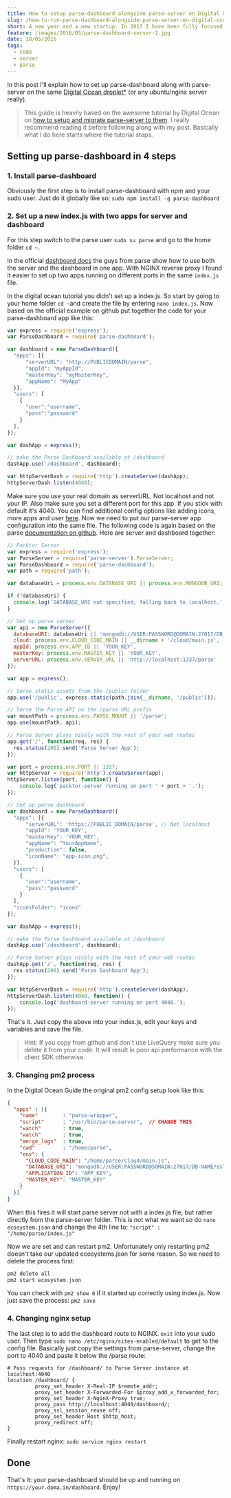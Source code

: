 ```yaml
---
title: How to setup parse-dashboard alongside parse-server on Digital Ocean
slug: /how-to-run-parse-dashboard-alongside-parse-server-on-digital-ocean
short: A new year and a new startup. In 2017 I have been fully focused on myDash and finally got it to a pretty stable state in Q4. It was an awesome process and I really learned how to deal with APIs in the process.
feature: /images/2016/05/parse-dashboard-server-2.jpg
date: 18/05/2016
tags:
  - code
  - server
  - parse
---
```


In this post I'll explain how to set up parse-dashboard along with parse-server on the same [Digital Ocean droplet*](https://m.do.co/c/f5a70d4a6dbb) (or any ubuntu/nginx server really). 
>This guide is heavily based on the awesome tutorial by Digital Ocean on [how to setup and migrate parse-server to them](https://www.digitalocean.com/community/tutorials/how-to-migrate-a-parse-app-to-parse-server-on-ubuntu-14-04). I really recommend reading it before following along with my post. Basically what I do here starts where the tutorial stops.

## Setting up parse-dashboard in 4 steps

### 1. Install parse-dashboard

Obviously the first step is to install parse-dashboard with npm and your sudo user. Just do it globally like so:
`sudo npm install -g parse-dashboard`

### 2. Set up a new index.js with two apps for server and dashboard

For this step switch to the parse user `sudo su parse` and go to the home folder `cd ~`.

In the official [dashboard docs](https://github.com/ParsePlatform/parse-dashboard#running-as-express-middleware) the guys from parse show how to use both the server and the dashboard in one app. With NGINX reverse proxy I found it easier to set up two apps running on different ports in the same `index.js` file.

In the digital ocean tutorial you didn't set up a index.js. So start by going to your home folder `cd ~`and create the file by entering `nano index.js`.
Now based on the official example on github put together the code for your parse-dashboard app like this:

```javascript
var express = require('express');
var ParseDashboard = require('parse-dashboard');

var dashboard = new ParseDashboard({
  "apps": [{
      "serverURL": "http://PUBLICDOMAIN/parse",
      "appId": "myAppId",
      "masterKey": "myMasterKey",
      "appName": "MyApp"
  }],
  "users": [
    {
      "user":"username",
      "pass":"password"
    }
  ],
});

var dashApp = express();

// make the Parse Dashboard available at /dashboard
dashApp.use('/dashboard', dashboard);

var httpServerDash = require('http').createServer(dashApp);
httpServerDash.listen(4040);
```

Make sure you use your real domain as serverURL. Not localhost and not your IP. Also make sure you set a different port for this app. If you stick with default it's 4040. You can find additional config options like adding icons, more apps and user [here](https://github.com/ParsePlatform/parse-dashboard#configuring-basic-authentication).
Now we need to put our parse-server app configuration into the same file. The following code is again based on the parse [documentation on github](https://github.com/ParsePlatform/parse-server/wiki/Parse-Server-Guide#usage). Here are server and dashboard together:

```javascript
// Packtor Server
var express = require('express');  
var ParseServer = require('parse-server').ParseServer;
var ParseDashboard = require('parse-dashboard');  
var path = require('path');  

var databaseUri = process.env.DATABASE_URI || process.env.MONGODB_URI;

if (!databaseUri) {  
  console.log('DATABASE_URI not specified, falling back to localhost.');
}

// Set up parse server
var api = new ParseServer({  
  databaseURI: databaseUri || 'mongodb://USER:PASSWORD@DOMAIN:27017/DB_NAME?ssl=true',
  cloud: process.env.CLOUD_CODE_MAIN || __dirname + '/cloud/main.js',
  appId: process.env.APP_ID || 'YOUR_KEY',
  masterKey: process.env.MASTER_KEY || 'YOUR_KEY',
  serverURL: process.env.SERVER_URL || 'http://localhost:1337/parse'
});

var app = express();

// Serve static assets from the /public folder
app.use('/public', express.static(path.join(__dirname, '/public')));

// Serve the Parse API on the /parse URL prefix
var mountPath = process.env.PARSE_MOUNT || '/parse';  
app.use(mountPath, api);

// Parse Server plays nicely with the rest of your web routes
app.get('/', function(req, res) {  
  res.status(200).send('Parse Server App');
});

var port = process.env.PORT || 1337;  
var httpServer = require('http').createServer(app);  
httpServer.listen(port, function() {  
    console.log('packtor-server running on port ' + port + '.');
});

// Set up parse dashboard
var dashboard = new ParseDashboard({  
  "apps": [{
      "serverURL": 'https://PUBLIC_DOMAIN/parse', // Not localhost
      "appId": 'YOUR_KEY',
      "masterKey": 'YOUR_KEY',
      "appName": "YourAppName",
      "production": false,
      "iconName": "app-icon.png",
  }],
  "users": [
    {
      "user":"username",
      "pass":"password"
    }
  ],
  "iconsFolder": "icons"
});

var dashApp = express();

// make the Parse Dashboard available at /dashboard
dashApp.use('/dashboard', dashboard);  

// Parse Server plays nicely with the rest of your web routes
dashApp.get('/', function(req, res) {  
  res.status(200).send('Parse Dashboard App');
});

var httpServerDash = require('http').createServer(dashApp);  
httpServerDash.listen(4040, function() {  
    console.log('dashboard-server running on port 4040.');
});
```

That's it. Just copy the above into your index.js, edit your keys and variables and save the file.
>Hint: If you copy from github and don't use LiveQuery make sure you delete it from your code. It will result in poor api performance with the client SDK otherwise.

### 3. Changing pm2 process

In the Digital Ocean Guide the original pm2 config setup look like this:

```json
{
  "apps" : [{
    "name"        : "parse-wrapper",
    "script"      : "/usr/bin/parse-server",  // CHANGE THIS
    "watch"       : true,
    "watch"       : true,
    "merge_logs"  : true,
    "cwd"         : "/home/parse",
    "env": {
      "CLOUD_CODE_MAIN": "/home/parse/cloud/main.js",
      "DATABASE_URI": "mongodb://USER:PASSWORD@SOMAIN:27017/DB-NAME?ssl=true",
      "APPLICATION_ID": "APP_KEY",
      "MASTER_KEY": "MASTER_KEY"
    }
  }]
}
```

When this fires it will start parse server not with a index.js file, but rather directly from the parse-server folder. This is not what we want so do `nano ecosystem.json` and change the 4th line to: `"script" : "/home/parse/index.js"`

Now we are set and can restart pm2. Unfortunately only restarting pm2 doesn't take our updated ecosystems.json for some reason. So we need to delete the process first: 

```bash
pm2 delete all
pm2 start ecosystem.json
```

You can check with `pm2 show 0` if it started up correctly using index.js. Now just save the process: `pm2 save`

### 4. Changing nginx setup

The last step is to add the dashboard route to NGINX. `exit` into your sudo user. Then type `sudo nano /etc/nginx/sites-enabled/default` to get to the config file. Basically just copy the settings from parse-server, change the port to 4040 and paste it below the /parse route:

```nginx
# Pass requests for /dashboard/ to Parse Server instance at localhost:4040
location /dashboard/ {
         proxy_set_header X-Real-IP $remote_addr;
         proxy_set_header X-Forwarded-For $proxy_add_x_forwarded_for;
         proxy_set_header X-NginX-Proxy true;
         proxy_pass http://localhost:4040/dashboard/;
         proxy_ssl_session_reuse off;
         proxy_set_header Host $http_host;
         proxy_redirect off;
}
```

Finally restart nginx: `sudo service nginx restart`

## Done

That's it: your parse-dashboard should be up and running on `https://your.doma.in/dashboard`. Enjoy!
